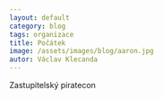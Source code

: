 ```yaml
---
layout: default
category: blog
tags: organizace
title: Počátek
image: /assets/images/blog/aaron.jpg
autor: Václav Klecanda
---
```


Zastupitelský piratecon
